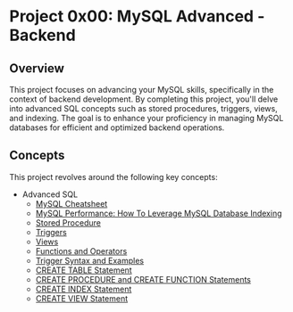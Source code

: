 # Project 0x00: MySQL Advanced - Backend

## Overview
This project focuses on advancing your MySQL skills, specifically in the
context of backend development. By completing this project, you'll delve
into advanced SQL concepts such as stored procedures, triggers, views,
and indexing. The goal is to enhance your proficiency in managing MySQL
databases for efficient and optimized backend operations.

## Concepts
This project revolves around the following key concepts:

- Advanced SQL
  - [MySQL Cheatsheet](#)
  - [MySQL Performance: How To Leverage MySQL Database Indexing](#)
  - [Stored Procedure](#)
  - [Triggers](#)
  - [Views](#)
  - [Functions and Operators](#)
  - [Trigger Syntax and Examples](#)
  - [CREATE TABLE Statement](#)
  - [CREATE PROCEDURE and CREATE FUNCTION Statements](#)
  - [CREATE INDEX Statement](#)
  - [CREATE VIEW Statement](#)
